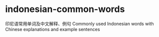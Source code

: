 # indonesian-common-words
印尼语常用单词及中文解释、例句 Commonly used Indonesian words with Chinese explanations and example sentences
